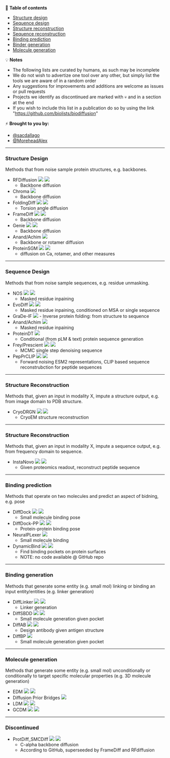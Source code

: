 📖 **Table of contents**
* [Structure design](#structdes)
* [Sequence design](#seqdes)
* [Structure reconstruction](#structrec)
* [Sequence reconstruction](#seqrec)
* [Binding prediction](#bindpos)
* [Binder generation](#bindgen)
* [Molecule generation](#molgen)


💡 **Notes**
- The following lists are curated by humans, as such may be incomplete
- We do not wish to advertize one tool over any other, but simply list the tools we are aware of in a random order
- Any suggestions for improvements and additions are welcome as issues or pull requests
- Projects we identify as discontinued are marked with 💀 and in a section at the end
- If you wish to include this list in a publication do so by using the link "https://github.com/biolists/biodiffusion"

⚡️ **Brought to you by:** 
- [@sacdallago](https://twitter.com/sacdallago)
- [@MoreheadAlex](https://twitter.com/MoreheadAlex) 

----

<a name="structdes"></a>
### Structure Design
Methods that from noise sample protein structures, e.g. backbones.

  - RFDiffusion
  [![](https://img.shields.io/badge/repo-PyTorch-yellowgreen)](https://github.com/RosettaCommons/RFdiffusion)
  [![](https://img.shields.io/badge/DOI-10.1038%2Fs41586--023--06415--8-lightgrey)](https://doi.org/10.1038/s41586-023-06415-8)
    - Backbone diffusion
  - Chroma
  [![](https://img.shields.io/badge/DOI-10.1101%2F2022.12.01.518682-lightgrey)](https://doi.org/10.1101/2022.12.01.518682)
    - Backbone diffusion
  - FoldingDiff
  [![](https://img.shields.io/badge/repo-PyTorch-yellowgreen)](https://github.com/microsoft/foldingdiff)
  [![](https://img.shields.io/badge/arxiv-2209.15611-lightgrey)](https://arxiv.org/abs/2209.15611)
    - Torsion angle diffusion
  - FrameDiff
  [![](https://img.shields.io/badge/repo-PyTorch-yellowgreen)](https://github.com/jasonkyuyim/se3_diffusion)
  [![](https://img.shields.io/badge/arxiv-2302.02277-lightgrey)](https://arxiv.org/abs/2302.02277)
    - Backbone diffusion
  - Genie
  [![](https://img.shields.io/badge/repo-PyTorch-yellowgreen)](https://github.com/aqlaboratory/genie)
  [![](https://img.shields.io/badge/arxiv-2301.12485-lightgrey)](https://arxiv.org/abs/2301.12485)
    - Backbone diffusion
  - Anand/Achim
  [![](https://img.shields.io/badge/arxiv-2205.15019-lightgrey)](https://arxiv.org/abs/2205.15019)
    - Backbone or rotamer diffusion
  - ProteinSGM
  [![](https://img.shields.io/badge/repo-PyTorch-yellowgreen)](https://gitlab.com/mjslee0921/proteinsgm)
  [![](https://img.shields.io/badge/DOI-10.1038%2Fs43588--023--00440--3-lightgrey)](https://doi.org/10.1038/s43588-023-00440-3)
    - diffusion on Ca, rotamer, and other measures

----

<a name="seqdes"></a>
### Sequence Design
Methods that from noise sample sequences, e.g. residue unmasking.

  - NOS
  [![](https://img.shields.io/badge/repo-PyTorch-yellowgreen)](https://github.com/ngruver/NOS)
  [![](https://img.shields.io/badge/arxiv-2305.20009-lightgrey)](https://arxiv.org/abs/2305.20009)
    - Masked residue inpaining
  - EvoDiff
  [![](https://img.shields.io/badge/repo-PyTorch-yellowgreen)](https://github.com/microsoft/evodiff)
  [![](https://img.shields.io/badge/DOI-10.1101%2F2023.09.11.556673-lightgrey)](https://doi.org/10.1101/2022.09.11.556673)
    - Masked residue inpaining, conditioned on MSA or single sequence
   - GraDe-IF
  [![](https://img.shields.io/badge/arxiv-2306.16819-lightgrey)](https://arxiv.org/abs/2306.16819)
    - Inverse protein folding: from structure to sequence
  - Anand/Achim
  [![](https://img.shields.io/badge/arxiv-2205.15019-lightgrey)](https://arxiv.org/abs/2205.15019)
    - Masked residue inpaining
  - ProteinDT
  [![](https://img.shields.io/badge/arxiv-2302.04611-lightgrey)](https://arxiv.org/abs/2302.04611)
    - Conditional (from pLM & text) protein sequence generation
  - Frey/Prescient
  [![](https://img.shields.io/badge/repo-PyTorch-yellowgreen)](https://github.com/Genentech/walk-jump)
  [![](https://img.shields.io/badge/arxiv-2306.12360-lightgrey)](https://arxiv.org/abs/2306.12360)
    - MCMC single step denoising sequence
  - PepPrCLIP
  [![](https://img.shields.io/badge/repo-PyTorch-yellowgreen)](https://github.com/programmablebio/pepprclip)
  [![](https://img.shields.io/badge/DOI-10.1101%2F2023.06.26.546591-lightgrey)](https://doi.org/10.1101/2023.06.26.546591)
    - Forward noising ESM2 representations, CLIP based sequence reconstrubction for peptide sequences

----

<a name="structrec"></a>
### Structure Reconstruction
Methods that, given an input in modality X, impute a structure output, e.g. from image domain to PDB structure.
  - CryoDRGN 
  [![](https://img.shields.io/badge/repo-PyTorch-yellowgreen)](https://github.com/ml-struct-bio/cryodrgn)
  [![](https://img.shields.io/badge/DOI-10.1038%2Fs41592--020--01049--4-lightgrey)](https://doi.org/10.1038/s41592-020-01049-4)
    - CryoEM structure reconstruction

----

<a name="seqrec"></a>
### Structure Reconstruction
Methods that, given an input in modality X, impute a sequence output, e.g. from frequency domain to sequence.
  - InstaNovo 
  [![](https://img.shields.io/badge/repo-PyTorch-yellowgreen)](https://github.com/instadeepai/InstaNovo)
  [![](https://img.shields.io/badge/DOI-10.1101%2F2023.08.30.555055-lightgrey)](https://doi.org/10.1101/2023.08.30.555055)
    - Given proteomics readout, reconstruct peptide sequence
      
----

<a name="bindpos"></a>
### Binding prediction
Methods that operate on two molecules and predict an aspect of bidning, e.g. pose
  - DiffDock 
  [![](https://img.shields.io/badge/repo-PyTorch-yellowgreen)](https://github.com/gcorso/DiffDock)
  [![](https://img.shields.io/badge/arxiv-2210.01776-lightgrey)](https://arxiv.org/abs/2210.01776)
    - Small molecule binding pose
  - DiffDock-PP
  [![](https://img.shields.io/badge/repo-PyTorch-yellowgreen)](https://github.com/ketatam/DiffDock-PP)
  [![](https://img.shields.io/badge/arxiv-2304.03889-lightgrey)](https://arxiv.org/abs/2304.03889)
    - Protein-protein binding pose
  - NeuralPLexer 
  [![](https://img.shields.io/badge/arxiv-2209.15171-lightgrey)](https://arxiv.org/abs/2209.15171)
    - Small molecule binding
  - DynamicBind
  [![](https://img.shields.io/badge/repo-PyTorch-yellowgreen)](https://github.com/luwei0917/DynamicBind)
  [![](https://img.shields.io/badge/DOI-10.21203%2Frs.3.rs--3225151-lightgrey)](https://doi.org/10.21203/rs.3.rs-3225151/v1)
    - Find binding pockets on protein surfaces
    - NOTE: no code available @ GitHub repo

----

<a name="bindgen"></a>
### Binding generation
Methods that generate some entity (e.g. small mol) linking or binding an input entity/entities (e.g. linker generation)
  - DiffLinker
  [![](https://img.shields.io/badge/repo-PyTorch-yellowgreen)](https://github.com/igashov/DiffLinker)
  [![](https://img.shields.io/badge/arxiv-2210.05274-lightgrey)](https://arxiv.org/abs/2210.05274)
    - Linker generation
  - DiffSBDD
  [![](https://img.shields.io/badge/repo-PyTorch-yellowgreen)](https://github.com/arneschneuing/DiffSBDD)
  [![](https://img.shields.io/badge/arxiv-2210.13695-lightgrey)](https://arxiv.org/abs/2210.13695)
    - Small molecule generation given pocket
  - DiffAB
  [![](https://img.shields.io/badge/repo-PyTorch-yellowgreen)](https://github.com/luost26/diffab)
  [![](https://img.shields.io/badge/DOI-10.1101%2F2022.07.10.499510-lightgrey)](https://doi.org/10.1101/2022.07.10.499510)
    - Design antibody given antigen structure
  - DiffBP
  [![](https://img.shields.io/badge/arxiv-2211.11214-lightgrey)](https://arxiv.org/abs/2211.11214)
    - Small molecule generation given pocket

----

<a name="molgen"></a>
### Molecule generation
Methods that generate some entity (e.g. small mol) unconditionally or conditionally to target specific molecular properties (e.g. 3D molecule generation)
  - EDM
  [![](https://img.shields.io/badge/repo-PyTorch-yellowgreen)](https://github.com/ehoogeboom/e3_diffusion_for_molecules)
  [![](https://img.shields.io/badge/arxiv-2203.17003-lightgrey)](https://arxiv.org/abs/2203.17003)
  - Diffusion Prior Bridges
  [![](https://img.shields.io/badge/arxiv-2209.00865-lightgrey)](https://arxiv.org/abs/2209.00865)
  - LDM
  [![](https://img.shields.io/badge/repo-PyTorch-yellowgreen)](https://github.com/MinkaiXu/GeoLDM)
  [![](https://img.shields.io/badge/arxiv-2305.01140-lightgrey)](https://arxiv.org/abs/2305.01140)
  - GCDM
  [![](https://img.shields.io/badge/repo-PyTorch-yellowgreen)](https://github.com/BioinfoMachineLearning/bio-diffusion)
  [![](https://img.shields.io/badge/arxiv-2302.04313-lightgrey)](https://arxiv.org/abs/2302.04313)

----

<a name="Discontinued"></a>
### Discontinued

  - ProtDiff_SMCDiff
  [![](https://img.shields.io/badge/repo-PyTorch-yellowgreen)](https://github.com/blt2114/ProtDiff_SMCDiff)
  [![](https://img.shields.io/badge/arxiv-2206.04119-lightgrey)](https://arxiv.org/abs/2206.04119)
    - C-alpha backbone diffusion
    - According to GitHub, superseeded by FrameDiff and RFdiffusion
   

